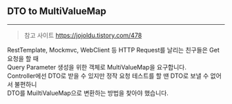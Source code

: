 ## DTO to MultiValueMap    

---
> 참고 사이트 https://jojoldu.tistory.com/478  

RestTemplate, Mockmvc, WebClient 등 HTTP Request를 날리는 친구들은 Get 요청을 할 때   
Query Parameter 생성을 위한 객체로 MultiValueMap을 요구합니다.  
Controller에선 DTO로 받을 수 있지만 정작 요청 테스트를 할 땐 DTO로 보낼 수 없어서 불편하니  
DTO를 MuiltiValueMap으로 변환하는 방법을 찾아야 했습니다.

###                                                                                                        